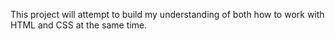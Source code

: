 This project will attempt to build my understanding of both how to work with HTML and CSS at the same time.
